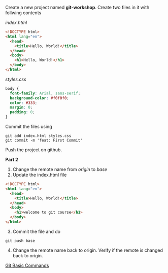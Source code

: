 Create a new project named **git-workshop**. Create two files in it with follwing contents

_index.html_

```html
<!DOCTYPE html>
<html lang="en">
  <head>
    <title>Hello, World!</title>
  </head>
  <body>
    <h1>Hello, World!</h1>
  </body>
</html>
```

_styles.css_

```css
body {
  font-family: Arial, sans-serif;
  background-color: #f0f0f0;
  color: #333;
  margin: 0;
  padding: 0;
}
```

Commit the files using

```
git add index.html styles.css
git commit -m 'feat: First Commit'
```

Push the project on github.

**Part 2**

1. Change the remote name from _origin_ to _base_
2. Update the index.html file

```html
<!DOCTYPE html>
<html lang="en">
  <head>
    <title>Hello, World!</title>
  </head>
  <body>
    <h1>welcome to git course</h1>
  </body>
</html>
```

3. Commit the file and do

```
git push base
```

4. Change the remote name back to origin. Verify if the remote is changed back to origin.

[Git Basic Commands](/docs/basic-commands.md)

